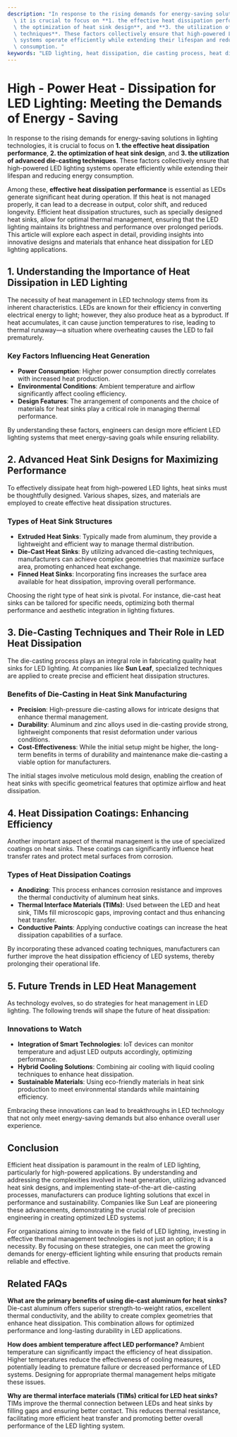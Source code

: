 ```yaml
---
description: "In response to the rising demands for energy-saving solutions in lighting technologies,\
  \ it is crucial to focus on **1. the effective heat dissipation performance**, **2.\
  \ the optimization of heat sink design**, and **3. the utilization of advanced die-casting\
  \ techniques**. These factors collectively ensure that high-powered LED lighting\
  \ systems operate efficiently while extending their lifespan and reducing energy\
  \ consumption. "
keywords: "LED lighting, heat dissipation, die casting process, heat dissipation efficiency"
---
```

# High - Power Heat - Dissipation for LED Lighting: Meeting the Demands of Energy - Saving

In response to the rising demands for energy-saving solutions in lighting technologies, it is crucial to focus on **1. the effective heat dissipation performance**, **2. the optimization of heat sink design**, and **3. the utilization of advanced die-casting techniques**. These factors collectively ensure that high-powered LED lighting systems operate efficiently while extending their lifespan and reducing energy consumption. 

Among these, **effective heat dissipation performance** is essential as LEDs generate significant heat during operation. If this heat is not managed properly, it can lead to a decrease in output, color shift, and reduced longevity. Efficient heat dissipation structures, such as specially designed heat sinks, allow for optimal thermal management, ensuring that the LED lighting maintains its brightness and performance over prolonged periods. This article will explore each aspect in detail, providing insights into innovative designs and materials that enhance heat dissipation for LED lighting applications.

## 1. Understanding the Importance of Heat Dissipation in LED Lighting

The necessity of heat management in LED technology stems from its inherent characteristics. LEDs are known for their efficiency in converting electrical energy to light; however, they also produce heat as a byproduct. If heat accumulates, it can cause junction temperatures to rise, leading to thermal runaway—a situation where overheating causes the LED to fail prematurely.

### Key Factors Influencing Heat Generation

- **Power Consumption**: Higher power consumption directly correlates with increased heat production.
- **Environmental Conditions**: Ambient temperature and airflow significantly affect cooling efficiency.
- **Design Features**: The arrangement of components and the choice of materials for heat sinks play a critical role in managing thermal performance.

By understanding these factors, engineers can design more efficient LED lighting systems that meet energy-saving goals while ensuring reliability.

## 2. Advanced Heat Sink Designs for Maximizing Performance

To effectively dissipate heat from high-powered LED lights, heat sinks must be thoughtfully designed. Various shapes, sizes, and materials are employed to create effective heat dissipation structures.

### Types of Heat Sink Structures

- **Extruded Heat Sinks**: Typically made from aluminum, they provide a lightweight and efficient way to manage thermal distribution.
- **Die-Cast Heat Sinks**: By utilizing advanced die-casting techniques, manufacturers can achieve complex geometries that maximize surface area, promoting enhanced heat exchange.
- **Finned Heat Sinks**: Incorporating fins increases the surface area available for heat dissipation, improving overall performance.

Choosing the right type of heat sink is pivotal. For instance, die-cast heat sinks can be tailored for specific needs, optimizing both thermal performance and aesthetic integration in lighting fixtures.

## 3. Die-Casting Techniques and Their Role in LED Heat Dissipation

The die-casting process plays an integral role in fabricating quality heat sinks for LED lighting. At companies like **Sun Leaf**, specialized techniques are applied to create precise and efficient heat dissipation structures.

### Benefits of Die-Casting in Heat Sink Manufacturing

- **Precision**: High-pressure die-casting allows for intricate designs that enhance thermal management.
- **Durability**: Aluminum and zinc alloys used in die-casting provide strong, lightweight components that resist deformation under various conditions.
- **Cost-Effectiveness**: While the initial setup might be higher, the long-term benefits in terms of durability and maintenance make die-casting a viable option for manufacturers.

The initial stages involve meticulous mold design, enabling the creation of heat sinks with specific geometrical features that optimize airflow and heat dissipation.

## 4. Heat Dissipation Coatings: Enhancing Efficiency

Another important aspect of thermal management is the use of specialized coatings on heat sinks. These coatings can significantly influence heat transfer rates and protect metal surfaces from corrosion.

### Types of Heat Dissipation Coatings

- **Anodizing**: This process enhances corrosion resistance and improves the thermal conductivity of aluminum heat sinks.
- **Thermal Interface Materials (TIMs)**: Used between the LED and heat sink, TIMs fill microscopic gaps, improving contact and thus enhancing heat transfer.
- **Conductive Paints**: Applying conductive coatings can increase the heat dissipation capabilities of a surface.

By incorporating these advanced coating techniques, manufacturers can further improve the heat dissipation efficiency of LED systems, thereby prolonging their operational life.

## 5. Future Trends in LED Heat Management

As technology evolves, so do strategies for heat management in LED lighting. The following trends will shape the future of heat dissipation:

### Innovations to Watch

- **Integration of Smart Technologies**: IoT devices can monitor temperature and adjust LED outputs accordingly, optimizing performance.
- **Hybrid Cooling Solutions**: Combining air cooling with liquid cooling techniques to enhance heat dissipation.
- **Sustainable Materials**: Using eco-friendly materials in heat sink production to meet environmental standards while maintaining efficiency.

Embracing these innovations can lead to breakthroughs in LED technology that not only meet energy-saving demands but also enhance overall user experience.

## Conclusion

Efficient heat dissipation is paramount in the realm of LED lighting, particularly for high-powered applications. By understanding and addressing the complexities involved in heat generation, utilizing advanced heat sink designs, and implementing state-of-the-art die-casting processes, manufacturers can produce lighting solutions that excel in performance and sustainability. Companies like Sun Leaf are pioneering these advancements, demonstrating the crucial role of precision engineering in creating optimized LED systems. 

For organizations aiming to innovate in the field of LED lighting, investing in effective thermal management technologies is not just an option; it is a necessity. By focusing on these strategies, one can meet the growing demands for energy-efficient lighting while ensuring that products remain reliable and effective.

## Related FAQs

**What are the primary benefits of using die-cast aluminum for heat sinks?**
Die-cast aluminum offers superior strength-to-weight ratios, excellent thermal conductivity, and the ability to create complex geometries that enhance heat dissipation. This combination allows for optimized performance and long-lasting durability in LED applications.

**How does ambient temperature affect LED performance?**
Ambient temperature can significantly impact the efficiency of heat dissipation. Higher temperatures reduce the effectiveness of cooling measures, potentially leading to premature failure or decreased performance of LED systems. Designing for appropriate thermal management helps mitigate these issues.

**Why are thermal interface materials (TIMs) critical for LED heat sinks?**
TIMs improve the thermal connection between LEDs and heat sinks by filling gaps and ensuring better contact. This reduces thermal resistance, facilitating more efficient heat transfer and promoting better overall performance of the LED lighting system.
